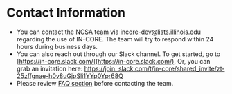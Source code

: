 # Contact Information

* You can contact the [NCSA](http://www.ncsa.illinois.edu/) team via <incore-dev@lists.illinois.edu> regarding
  the use of IN-CORE. The team will try to respond within 24 hours during business days.
* You can also reach out through our Slack channel. To get started, go to
  [https://in-core.slack.com/](https://in-core.slack.com/). Or, you can grab an invitation here: [https://join.
  slack.com/t/in-core/shared_invite/zt-25zffgnae-h0v8uGjpSli1YYp0Ypr68Q](https://join.slack.com/t/in-core/shared_invite/zt-25zffgnae-h0v8uGjpSli1YYp0Ypr68Q)
* Please review [FAQ section](faq) before contacting the team.

